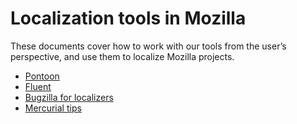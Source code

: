 # Localization tools in Mozilla

These documents cover how to work with our tools from the user’s perspective, and use them to localize Mozilla projects.

* [Pontoon](pontoon/)
* [Fluent](fluent/)
* [Bugzilla for localizers](../misc/bugzilla_l10n.md)
* [Mercurial tips](mercurial/)
